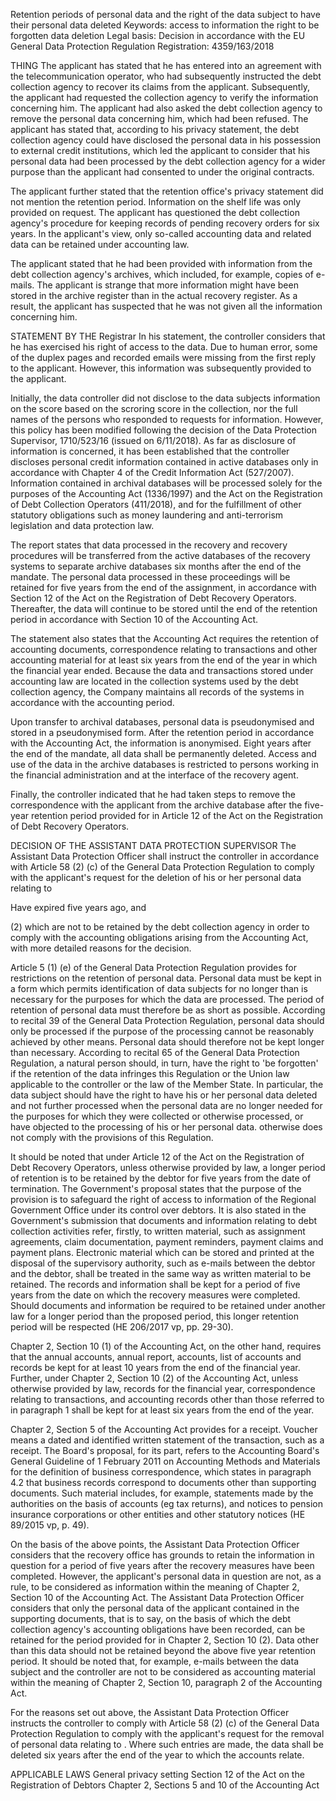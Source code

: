 Retention periods of personal data and the right of the data subject to have their personal data deleted
Keywords: access to information
the right to be forgotten
data deletion
Legal basis: Decision in accordance with the EU General Data Protection Regulation
Registration: 4359/163/2018

THING
The applicant has stated that he has entered into an agreement with the telecommunication operator, who had subsequently instructed the debt collection agency to recover its claims from the applicant. Subsequently, the applicant had requested the collection agency to verify the information concerning him. The applicant had also asked the debt collection agency to remove the personal data concerning him, which had been refused. The applicant has stated that, according to his privacy statement, the debt collection agency could have disclosed the personal data in his possession to external credit institutions, which led the applicant to consider that his personal data had been processed by the debt collection agency for a wider purpose than the applicant had consented to under the original contracts.

The applicant further stated that the retention office's privacy statement did not mention the retention period. Information on the shelf life was only provided on request. The applicant has questioned the debt collection agency's procedure for keeping records of pending recovery orders for six years. In the applicant's view, only so-called accounting data and related data can be retained under accounting law.

The applicant stated that he had been provided with information from the debt collection agency's archives, which included, for example, copies of e-mails. The applicant is strange that more information might have been stored in the archive register than in the actual recovery register. As a result, the applicant has suspected that he was not given all the information concerning him.

STATEMENT BY THE Registrar
In his statement, the controller considers that he has exercised his right of access to the data. Due to human error, some of the duplex pages and recorded emails were missing from the first reply to the applicant. However, this information was subsequently provided to the applicant.

Initially, the data controller did not disclose to the data subjects information on the score based on the scroring score in the collection, nor the full names of the persons who responded to requests for information. However, this policy has been modified following the decision of the Data Protection Supervisor, 1710/523/16 (issued on 6/11/2018). As far as disclosure of information is concerned, it has been established that the controller discloses personal credit information contained in active databases only in accordance with Chapter 4 of the Credit Information Act (527/2007). Information contained in archival databases will be processed solely for the purposes of the Accounting Act (1336/1997) and the Act on the Registration of Debt Collection Operators (411/2018), and for the fulfillment of other statutory obligations such as money laundering and anti-terrorism legislation and data protection law.

The report states that data processed in the recovery and recovery procedures will be transferred from the active databases of the recovery systems to separate archive databases six months after the end of the mandate. The personal data processed in these proceedings will be retained for five years from the end of the assignment, in accordance with Section 12 of the Act on the Registration of Debt Recovery Operators. Thereafter, the data will continue to be stored until the end of the retention period in accordance with Section 10 of the Accounting Act.

The statement also states that the Accounting Act requires the retention of accounting documents, correspondence relating to transactions and other accounting material for at least six years from the end of the year in which the financial year ended. Because the data and transactions stored under accounting law are located in the collection systems used by the debt collection agency, the Company maintains all records of the systems in accordance with the accounting period.

Upon transfer to archival databases, personal data is pseudonymised and stored in a pseudonymised form. After the retention period in accordance with the Accounting Act, the information is anonymised. Eight years after the end of the mandate, all data shall be permanently deleted. Access and use of the data in the archive databases is restricted to persons working in the financial administration and at the interface of the recovery agent.

Finally, the controller indicated that he had taken steps to remove the correspondence with the applicant from the archive database after the five-year retention period provided for in Article 12 of the Act on the Registration of Debt Recovery Operators.

DECISION OF THE ASSISTANT DATA PROTECTION SUPERVISOR
The Assistant Data Protection Officer shall instruct the controller in accordance with Article 58 (2) (c) of the General Data Protection Regulation to comply with the applicant's request for the deletion of his or her personal data relating to

Have expired five years ago, and

(2) which are not to be retained by the debt collection agency in order to comply with the accounting obligations arising from the Accounting Act, with more detailed reasons for the decision.

Article 5 (1) (e) of the General Data Protection Regulation provides for restrictions on the retention of personal data. Personal data must be kept in a form which permits identification of data subjects for no longer than is necessary for the purposes for which the data are processed. The period of retention of personal data must therefore be as short as possible. According to recital 39 of the General Data Protection Regulation, personal data should only be processed if the purpose of the processing cannot be reasonably achieved by other means. Personal data should therefore not be kept longer than necessary. According to recital 65 of the General Data Protection Regulation, a natural person should, in turn, have the right to 'be forgotten' if the retention of the data infringes this Regulation or the Union law applicable to the controller or the law of the Member State. In particular, the data subject should have the right to have his or her personal data deleted and not further processed when the personal data are no longer needed for the purposes for which they were collected or otherwise processed, or have objected to the processing of his or her personal data. otherwise does not comply with the provisions of this Regulation.

It should be noted that under Article 12 of the Act on the Registration of Debt Recovery Operators, unless otherwise provided by law, a longer period of retention is to be retained by the debtor for five years from the date of termination. The Government's proposal states that the purpose of the provision is to safeguard the right of access to information of the Regional Government Office under its control over debtors. It is also stated in the Government's submission that documents and information relating to debt collection activities refer, firstly, to written material, such as assignment agreements, claim documentation, payment reminders, payment claims and payment plans. Electronic material which can be stored and printed at the disposal of the supervisory authority, such as e-mails between the debtor and the debtor, shall be treated in the same way as written material to be retained. The records and information shall be kept for a period of five years from the date on which the recovery measures were completed. Should documents and information be required to be retained under another law for a longer period than the proposed period, this longer retention period will be respected (HE 206/2017 vp, pp. 29-30).

Chapter 2, Section 10 (1) of the Accounting Act, on the other hand, requires that the annual accounts, annual report, accounts, list of accounts and records be kept for at least 10 years from the end of the financial year. Further, under Chapter 2, Section 10 (2) of the Accounting Act, unless otherwise provided by law, records for the financial year, correspondence relating to transactions, and accounting records other than those referred to in paragraph 1 shall be kept for at least six years from the end of the year.

Chapter 2, Section 5 of the Accounting Act provides for a receipt. Voucher means a dated and identified written statement of the transaction, such as a receipt. The Board's proposal, for its part, refers to the Accounting Board's General Guideline of 1 February 2011 on Accounting Methods and Materials for the definition of business correspondence, which states in paragraph 4.2 that business records correspond to documents other than supporting documents. Such material includes, for example, statements made by the authorities on the basis of accounts (eg tax returns), and notices to pension insurance corporations or other entities and other statutory notices (HE 89/2015 vp, p. 49).

On the basis of the above points, the Assistant Data Protection Officer considers that the recovery office has grounds to retain the information in question for a period of five years after the recovery measures have been completed. However, the applicant's personal data in question are not, as a rule, to be considered as information within the meaning of Chapter 2, Section 10 of the Accounting Act. The Assistant Data Protection Officer considers that only the personal data of the applicant contained in the supporting documents, that is to say, on the basis of which the debt collection agency's accounting obligations have been recorded, can be retained for the period provided for in Chapter 2, Section 10 (2). Data other than this data should not be retained beyond the above five year retention period. It should be noted that, for example, e-mails between the data subject and the controller are not to be considered as accounting material within the meaning of Chapter 2, Section 10, paragraph 2 of the Accounting Act.

For the reasons set out above, the Assistant Data Protection Officer instructs the controller to comply with Article 58 (2) (c) of the General Data Protection Regulation to comply with the applicant's request for the removal of personal data relating to . Where such entries are made, the data shall be deleted six years after the end of the year to which the accounts relate.

APPLICABLE LAWS
General privacy setting
Section 12 of the Act on the Registration of Debtors
Chapter 2, Sections 5 and 10 of the Accounting Act
